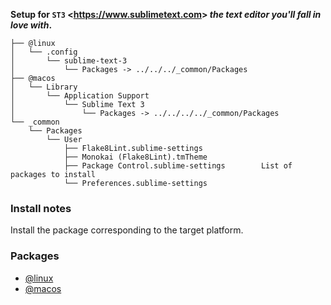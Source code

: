 **Setup for `ST3` <<https://www.sublimetext.com>> *the text editor you'll fall in love with*.**

    ├── @linux
    │   └── .config
    │       └── sublime-text-3
    │           └── Packages -> ../../../_common/Packages
    ├── @macos
    │   └── Library
    │       └── Application Support
    │           └── Sublime Text 3
    │               └── Packages -> ../../../../_common/Packages 
    └── _common
        └── Packages
            └── User
                ├── Flake8Lint.sublime-settings
                ├── Monokai (Flake8Lint).tmTheme
                ├── Package Control.sublime-settings        List of packages to install
                └── Preferences.sublime-settings
                
### Install notes

Install the package corresponding to the target platform.  

### Packages

- [@linux](@linux)
- [@macos](@macos)
